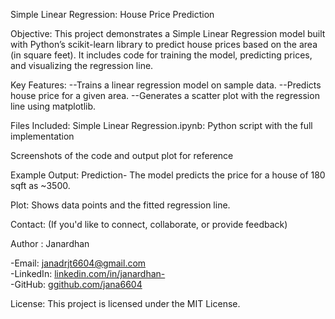 Simple Linear Regression: House Price Prediction

Objective:
This project demonstrates a Simple Linear Regression model built with Python’s scikit-learn library to predict house prices based on the area (in square feet). It includes code for training the model, predicting prices, and visualizing the regression line.

Key Features:
 --Trains a linear regression model on sample data.
 --Predicts house price for a given area.
 --Generates a scatter plot with the regression line using matplotlib.

Files Included:
Simple Linear Regression.ipynb: Python script with the full implementation

Screenshots of the code and output plot for reference

Example Output:
Prediction- The model predicts the price for a house of 180 sqft as ~3500.

Plot: Shows data points and the fitted regression line.

Contact:  (If you'd like to connect, collaborate, or provide feedback)
 
Author : Janardhan
  
-Email: janadrjt6604@gmail.com  
-LinkedIn: [linkedin.com/in/janardhan-](https://www.linkedin.com/in/janardhan-)  
-GitHub: [ggithub.com/jana6604](https://github.com/jana6604)

License:
This project is licensed under the MIT License.
